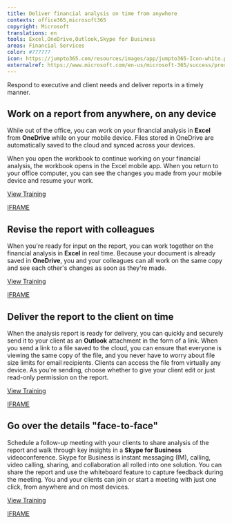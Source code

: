 ```yaml
---
title: Deliver financial analysis on time from anywhere
contexts: office365,microsoft365
copyright: Microsoft
translations: en
tools: Excel,OneDrive,Outlook,Skype for Business
areas: Financial Services 
color: #777777
icon: https://jumpto365.com/resources/images/app/jumpto365-Icon-white.png
externalref: https://www.microsoft.com/en-us/microsoft-365/success/productivitylibrary/deliver-financial-analysis-on-time-from-anywhere
---
```

Respond to executive and client needs and deliver reports in a timely manner.


## Work on a report from anywhere, on any device

While out of the office, you can work on your financial analysis in **Excel** from **OneDrive** while on your mobile device. Files stored in OneDrive are automatically saved to the cloud and synced across your devices.

When you open the workbook to continue working on your financial analysis, the workbook opens in the Excel mobile app. When you return to your office computer, you can see the changes you made from your mobile device and resume your work.

[View Training](https://support.office.com/article/Me-and-my-docs-f4038601-67d7-465c-82be-11e15eac1bf8)

[IFRAME](https://www.microsoft.com/en-us/videoplayer/embed/RE1UKbr)

## Revise the report with colleagues

When you're ready for input on the report, you can work together on the financial analysis in **Excel** in real time. Because your document is already saved in **OneDrive**, you and your colleagues can all work on the same copy and see each other's changes as soon as they're made.

[View Training](https://support.office.com/article/Collaborate-on-Excel-workbooks-at-the-same-time-with-co-authoring-7152aa8b-b791-414c-a3bb-3024e46fb104)

[IFRAME](https://www.microsoft.com/en-us/videoplayer/embed/RE1Tmqp)

## Deliver the report to the client on time

When the analysis report is ready for delivery, you can quickly and securely send it to your client as an **Outlook** attachment in the form of a link. When you send a link to a file saved to the cloud, you can ensure that everyone is viewing the same copy of the file, and you never have to worry about file size limits for email recipients. Clients can access the file from virtually any device. As you're sending, choose whether to give your client edit or just read-only permission on the report.

[View Training](https://support.office.com/article/Smarter-attachments-1640e4ed-5322-4145-8798-cbf16ca3773e)

[IFRAME](https://www.microsoft.com/en-us/videoplayer/embed/RE1UHCO)

## Go over the details "face-to-face"

Schedule a follow-up meeting with your clients to share analysis of the report and walk through key insights in a **Skype for Business** videoconference. Skype for Business is instant messaging (IM), calling, video calling, sharing, and collaboration all rolled into one solution. You can share the report and use the whiteboard feature to capture feedback during the meeting. You and your clients can join or start a meeting with just one click, from anywhere and on most devices.

[View Training](https://support.office.com/article/Use-the-whiteboard-to-collaborate-in-a-Skype-for-Business-meeting-bd3d1cad-83b0-4139-bd07-c45ce94c59e0)

[IFRAME](https://www.microsoft.com/en-us/videoplayer/embed/RE1UKbl)

